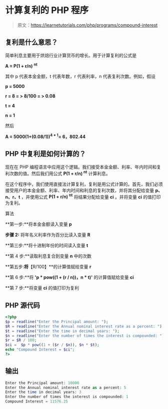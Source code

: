 # 计算复利的 PHP 程序

> 原文：<https://learnetutorials.com/php/programs/compound-interest>

## 复利是什么意思？

简单利息主要用于烘焙行业计算货币的增长。用于计算复利的公式是

**A = P(1 + r/n) <sup>nt</sup>**

其中 p 代表本金金额，t 代表年数，r 代表利率，n 代表复利次数。例如，假设

**p = 5000**

**r = 8 = > 8/100 = > 0.08**

**t = 4**

**n = 1**

然后

**A = 5000(1+(0.08/1))<sup>4 * 1</sup>= 6，802.44**

## PHP 中复利是如何计算的？

现在在 PHP 编程语言中应用这个逻辑。我们接受本金金额、利率、年内时间和复利次数的值。然后我们用公式 **P(1 + r/n) <sup>nt</sup>** 计算利息。

在这个程序中，我们使用直接法计算复利，复利是用公式计算的。首先，我们必须接受用户的本金金额、利率、年内时间和利息的复利次数，并将其分配给变量 **p、n、r、t** ，并使用公式 **P(1 + r/n) <sup>nt</sup>** 将结果分配给变量 **ci** 。并将变量 **ci** 的值打印为复利。

算法

**第一步:**将本金金额读入变量 **p**

**步骤 2:** 将年名义利率作为百分比读入变量 **R**

**第三步:**将十进制年份的时间读入变量 **t**

**第 4 步:**读取利息复合到变量 **n** 中的次数

**第五步:**将**【R/100】**的计算值赋给变量 **r**

**第 6 步:**将 **'p * pow((1 + (r / n))，n * t)'** 的计算值赋给变量 **ci**

**第 7 步:**将变量 **ci** 的值打印为复利

## PHP 源代码

```php
<?php
$p = readline("Enter the Principal amount: ");
$R = readline("Enter the Annual nominal interest rate as a percent: ");
$t = readline("Enter the time in decimal years: ");
$n = readline("Enter the number of times the interest is compounded: ");
$r = $R / 100;
$ci =  $p * pow((1 + ($r / $n)), $n * $t);
echo "Compound Interest = $ci";
?>

```

## 输出

```php
Enter the Principal amount: 10000
Enter the Annual nominal interest rate as a percent: 5
Enter the time in decimal years: 3
Enter the number of times the interest is compounded: 1
Compound Interest = 11576.25
```